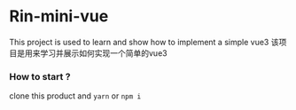 # Rin-mini-vue

This project is used to learn and show how to implement a simple vue3
该项目是用来学习并展示如何实现一个简单的vue3

### How to start ?
clone this product and 
`yarn`   or   `npm i`
